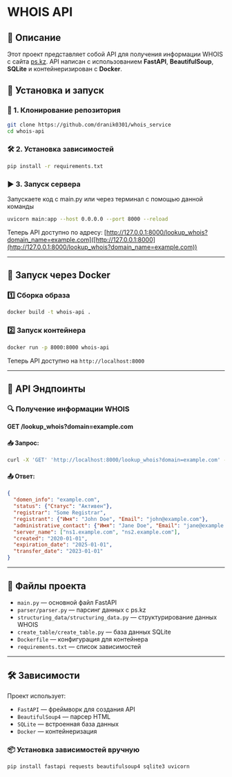# WHOIS API

## 📌 Описание
Этот проект представляет собой API для получения информации WHOIS с сайта [ps.kz](https://www.ps.kz).
API написан с использованием **FastAPI**, **BeautifulSoup**, **SQLite** и контейнеризирован с **Docker**.

## 🚀 Установка и запуск

### 🔧 1. Клонирование репозитория
```sh
git clone https://github.com/dranik0301/whois_service
cd whois-api
```

### 🛠 2. Установка зависимостей
```sh
pip install -r requirements.txt
```

### ▶ 3. Запуск сервера
Запускаете код с main.py
или через терминал с помощью данной команды 
```sh
uvicorn main:app --host 0.0.0.0 --port 8000 --reload
```

Теперь API доступно по адресу: [http://127.0.0.1:8000/lookup_whois?domain_name=example.com]([http://127.0.0.1:8000](http://127.0.0.1:8000/lookup_whois?domain_name=example.com))

---

## 🐳 Запуск через Docker

### 1️⃣ Сборка образа
```sh
docker build -t whois-api .
```

### 2️⃣ Запуск контейнера
```sh
docker run -p 8000:8000 whois-api
```

Теперь API доступно на `http://localhost:8000`

---

## 📡 API Эндпоинты

### 🔍 Получение информации WHOIS
**GET /lookup_whois?domain=example.com**

#### 📥 Запрос:
```sh
curl -X 'GET' 'http://localhost:8000/lookup_whois?domain=example.com' -H 'accept: application/json'
```

#### 📤 Ответ:
```json
{
  "domen_info": "example.com",
  "status": {"Статус": "Активен"},
  "registrar": "Some Registrar",
  "registrant": {"Имя": "John Doe", "Email": "john@example.com"},
  "administrative_contact": {"Имя": "Jane Doe", "Email": "jane@example.com"},
  "server_name": ["ns1.example.com", "ns2.example.com"],
  "created": "2020-01-01",
  "expiration_date": "2025-01-01",
  "transfer_date": "2023-01-01"
}
```

---

## 📝 Файлы проекта
- `main.py` — основной файл FastAPI
- `parser/parser.py` — парсинг данных с ps.kz
- `structuring_data/structuring_data.py` — структурирование данных WHOIS
- `create_table/create_table.py` — база данных SQLite
- `Dockerfile` — конфигурация для контейнера
- `requirements.txt` — список зависимостей

---

## 🛠 Зависимости
Проект использует:
- `FastAPI` — фреймворк для создания API
- `BeautifulSoup4` — парсер HTML
- `SQLite` — встроенная база данных
- `Docker` — контейнеризация

### 📦 Установка зависимостей вручную
```sh
pip install fastapi requests beautifulsoup4 sqlite3 uvicorn
```


